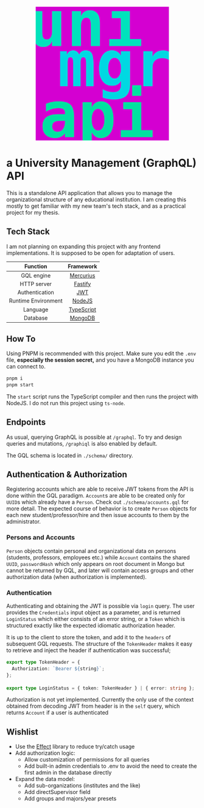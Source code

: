 <p align="center">
    <img src="logo.png" width="350" />
</p>

# a University Management (GraphQL) API

This is a standalone API application that allows you to manage the organizational structure of any educational institution. I am creating this mostly to get familiar with my new team's tech stack, and as a practical project for my thesis.

## Tech Stack

I am not planning on expanding this project with any frontend implementations. It is supposed to be open for adaptation of users.

|      Function       |                 Framework                 |
| :-----------------: | :---------------------------------------: |
|     GQL engine      |    [Mercurius](https://mercurius.dev/)    |
|     HTTP server     |      [Fastify](https://fastify.dev/)      |
|   Authentication    |          [JWT](https://jwt.io/)           |
| Runtime Environment |       [NodeJS](https://nodejs.org/)       |
|      Language       | [TypeScript](https://typescriptlang.org/) |
|      Database       |      [MongoDB](https://mongodb.com/)      |

## How To

Using PNPM is recommended with this project. Make sure you edit the `.env` file, **especially the session secret,** and you have a MongoDB instance you can connect to.

```bash
pnpm i
pnpm start
```

The `start` script runs the TypeScript compiler and then runs the project with NodeJS. I do not run this project using `ts-node`.

## Endpoints

As usual, querying GraphQL is possible at `/graphql`. To try and design queries and mutations, `/graphiql` is also enabled by default.

The GQL schema is located in `./schema/` directory.

## Authentication & Authorization

Registering accounts which are able to receive JWT tokens from the API is done within the GQL paradigm. `Account`s are able to be created only for `UUID`s which already have a `Person`. Check out `./schema/accounts.gql` for more detail.
The expected course of behavior is to create `Person` objects for each new student/professor/hire and then issue accounts to them by the administrator.

### Persons and Accounts

`Person` objects contain personal and organizational data on persons (students, professors, employees etc.) while `Account` contains the shared `UUID`, `passwordHash` which only appears on root document in Mongo but cannot be returned by GQL, and later will contain access groups and other authorization data (when authorization is implemented).

### Authentication

Authenticating and obtaining the JWT is possible via `login` query. The user provides the `Credentials` input object as a parameter, and is returned `LoginStatus` which either consists of an error string, or a `Token` which is structured exactly like the expected idiomatic authorization header.

It is up to the client to store the token, and add it to the `headers` of subsequent GQL requests. The structure of the `TokenHeader` makes it easy to retrieve and inject the header if authentication was successful;

```typescript
export type TokenHeader = {
  Authorization: `Bearer ${string}`;
};

export type LoginStatus = { token: TokenHeader } | { error: string };
```

Authorization is not yet implemented. Currently the only use of the context obtained from decoding JWT from header is in the `self` query, which returns `Account` if a user is authenticated

## Wishlist

- Use the [Effect](https://effect.website/) library to reduce try/catch usage
- Add authorization logic:
  - Allow customization of permissions for all queries
  - Add built-in admin credentials to .env to avoid the need to create the first admin in the database directly
- Expand the data model:
  - Add sub-organizations (institutes and the like)
  - Add directSupervisor field
  - Add groups and majors/year presets

